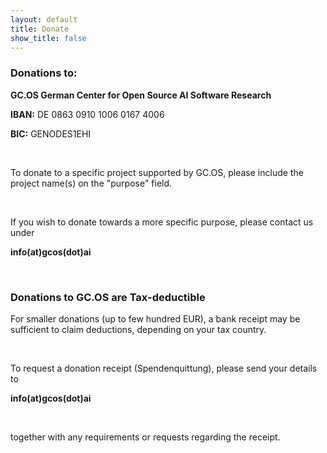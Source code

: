 ```yaml
---
layout: default
title: Donate
show_title: false
---
```


### Donations to:


**GC.OS German Center for Open Source AI Software Research**

**IBAN:** DE 0863 0910 1006 0167 4006

**BIC:** GENODES1EHI

<br>

To donate to a specific project supported by GC.OS,
please include the project name(s) on the "purpose" field.

<br>

If you wish to donate towards a more specific purpose, please contact us under

**info(at)gcos(dot)ai**

<br>

### Donations to GC.OS are Tax-deductible

For smaller donations (up to few hundred EUR), a bank receipt may be sufficient
to claim deductions, depending on your tax country.

<br>

To request a donation receipt (Spendenquittung), please send your details to

**info(at)gcos(dot)ai**

<br>

together with any requirements or requests regarding the receipt.